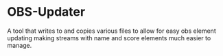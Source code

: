 # OBS-Updater
A tool that writes to and copies various files to allow for easy obs element updating making streams with name and score elements much easier to manage.
